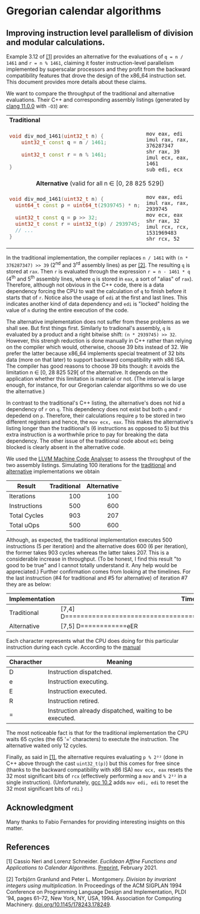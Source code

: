 # Gregorian calendar algorithms

## Improving instruction level parallelism of division and modular calculations.

Example 3.12 of [[1]](#EAF-arxiv) provides an alternative for the evaluations of `q = n / 1461` and
`r = n % 1461`, claiming it foster instruction-level parallelism implemented by superscalar
processors and they profit from the backward compatibility features that drove the design of the
x86_64 instruction set. This document provides more details about these claims.

We want to compare the throughput of the traditional and alternative evaluations. Their C++ and
corresponding assembly listings (generated by
[clang 11.0.0](https://godbolt.org/z/ePbfKM) with `-O3`) are:

<table>
<tbody>
<tr>
<td colspan="2">
<b>Traditional</b>
</td>
</tr>
<tr>
<td>

```c++
void div_mod_1461(uint32_t n) {
    uint32_t const q = n / 1461;

    uint32_t const r = n % 1461;

}
```
</td>
<td>

```assembly
mov eax, edi
imul rax, rax, 376287347
shr rax, 39
imul ecx, eax, 1461
sub edi, ecx

```
</td>
</tr>
<tr style="text-align: center;">
<td colspan="2">
<b>Alternative</b> (valid for all n ∈ [0, 28 825 529[)
</td>
</tr>
<td>

```c++
void div_mod_1461(uint32_t n) {
  uint64_t const p = uint64_t(2939745) * n;

  uint32_t const q = p >> 32;
  uint32_t const r = uint32_t(p) / 2939745;
  // ...
}
```

</td>
<td>

```assembly
mov eax, edi
imul rax, rax, 2939745
mov ecx, eax
shr rax, 32
imul rcx, rcx, 1531969483
shr rcx, 52
```

</td>
</tr>

</tbody>
</table>

In the traditional implementation, the compiler replaces `n / 1461` with `(n * 376287347) >> 39`
(2<sup>nd</sup> and 3<sup>rd</sup> assembly lines) as per [[2]](#GranlundMontgomery). The resulting
`q` is stored at `rax`. Then `r` is evaluated through the expression `r = n - 1461 * q`
(4<sup>th</sup> and 5<sup>th</sup> assembly lines, where `q` is stored in `eax`, a sort of "alias"
of `rax`). Therefore, although not obvious in the C++ code, there is a data dependency forcing the
CPU to wait the calculation of `q` to finish before it starts that of `r`. Notice also the usage of
`edi` at the first and last lines. This indicates another kind of data dependency and `edi` is
"locked" holding the value of `n` during the entire execution of the code.

The alternative implementation does not suffer from these problems as we shall see. But first things
first. Similarly to tradional's assembly, `q` is evaluated by a product and a right bitwise shift:
`(n * 2939745) >> 32`. However, this strengh reduction is done manually in C++ rather than relying
on the compiler which would, otherwise, choose 39 bits instead of 32. We prefer the latter because
x86_64 implements special treatment of 32 bits data (more on that later) to support backward
compatibility with x86 ISA. The compiler has good reasons to choose 39 bits though: it avoids the
limitation n ∈ [0, 28 825 529[ of the alternative. It depends on the application whether this
limitation is material or not. (The interval is large enough, for instance, for our Gregorian
calendar algorithms so we do use the alternative.)

In contrast to the traditional's C++ listing, the alternative's does not hid a dependency of `r` on
`q`. This dependency does not exist but both `q` and `r` depedend on `p`. Therefore, their
calculations require `p` to be stored in two different registers and hence, the `mov ecx, eax`. This
makes the alternative's listing longer than the traditional's (6 instructions as opposed to 5) but
this extra instruction is a worthwhile price to pay for breaking the data dependency. The other
issue of the traditional code about `edi` being blocked is clearly absent in the alternative code.

We used the [LLVM Machine Code Analyser](https://www.llvm.org/docs/CommandGuide/llvm-mca.html) to
assess the throughput of the two assembly listings. Simulating 100 iterations for the
[traditional](https://godbolt.org/z/hGcE11) and [alternative](https://godbolt.org/z/Mqzv6z)
implementations we obtain

Result       |Traditional | Alternative
-------------|-----------:|-----------:
Iterations   | 100        | 100
Instructions | 500        | 600
Total Cycles | 903        | 207
Total uOps   | 500        | 600

Although, as expected, the traditional implementation executes 500 instructions (5 per iteration)
and the alternative does 600 (6 per iteration), the former takes 903 cycles whereas the latter takes
207. This is a considerable increase in throughput. (To be honest, I find this result "to good to
be true" and I cannot totally understand it. Any help would be appreciated.) Further confirmation
comes from looking at the timelines. For the last instruction (#4 for traditional and #5 for
alternative) of iteration #7 they are as below:

| Implementation | Timeline                                                                    |
|----------------|-----------------------------------------------------------------------------|
| Traditional    | [7,4] D=================================================================eER |
| Alternative    | [7,5] D============eER                                                      |

Each character represents what the CPU does doing for this particular instruction during each cycle.
According to the [manual](https://www.llvm.org/docs/CommandGuide/llvm-mca.html#timeline-view)

| Characther | Meaning                                                 |
|------------|---------------------------------------------------------|
| D          | Instruction dispatched.                                 |
| e          | Instruction executing.                                  |
| E          | Instruction executed.                                   |
| R          | Instruction retired.                                    |
| =          | Instruction already dispatched, waiting to be executed. |

The most noticeable fact is that for the traditional implementation the CPU waits 65 cycles (the 65
'=' characters) to exectute the instruction. The alternative waited only 12 cycles.

Finally, as said in [[1]](#EAF-arxiv), the alternative requires evaluating `p % 2³²` (done in C++
above through the cast `uint32_t(p)`) but this comes for free since (thanks to the backward
compatibility with x86 ISA) `mov ecx, eax` resets the 32 most significant bits of `rcx` (effectively
performing a `mov` and `% 2³²` in a single instruction). (Unfortunately,
[gcc 10.2](https://godbolt.org/z/vjv56E) adds `mov edi, edi` to reset the 32 most significant bits
of `rdi`.)


## Acknowledgment

Many thanks to Fabio Fernandes for providing interesting insights on this matter.

## References

<span id="EAF-arxiv">[1] Cassio Neri and Lorenz Schneider.
*Euclidean Affine Functions and Applications to Calendar Algorithms*.
[Preprint](https://arxiv.org/abs/2102.06959), February 2021.<br>
</span>

<span id="GranlundMontgomery">[2] Torbjörn Granlund and Peter L. Montgomery.
*Division by invariant integers using multiplication*.
In Proceedings of the ACM SIGPLAN 1994 Conference on Programming Language Design and Implementation,
PLDI ’94, pages 61–72, New York, NY, USA, 1994.
Association for Computing Machinery.
[doi.org/10.1145/178243.178249](http://doi.org/10.1145/178243.178249).
</span>
